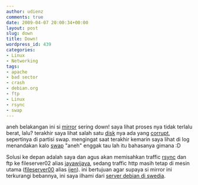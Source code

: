 ```yaml
---
author: udienz
comments: true
date: 2009-04-07 20:00:34+00:00
layout: post
slug: down
title: Down!
wordpress_id: 439
categories:
- Linux
- Networking
tags:
- apache
- bad sector
- crash
- debian.org
- ftp
- Linux
- rsync
- swap
---
```


aneh belakangan ini si [mirror](http://mirror.sebelah.web.id/wiki/Mirror.UNEJ.ac.id) sering down! saya lihat proses nya tidak terlalu berat, lalu? terakhir saya lihat salah satu [disk](http://en.wikipedia.org/wiki/Harddisk) nya ada yang [corrupt](http://en.wikipedia.org/wiki/Bad_sector), sepertinya di partisi swap. mengingat saat terakhir kemarin saya lihat di log menandakan kalo [swap](http://en.wikipedia.org/wiki/Swap_(computer_science)) "aneh" enggak tau lah itu bahasanya gimana :D

Solusi ke depan adalah saya dan agus akan memisahkan traffic [rsync](http://en.wikipedia.org/wiki/Rsync) dan ftp ke fileserver02 alias [jayawijaya](http://en.wikipedia.org/wiki/Jayawijaya_Mountains), sedang traffic http masih tetap di mesin utama ([fileserver00](http://mirror.sebelah.web.id/wiki/Mirror.UNEJ.ac.id) alias [ijen](http://en.wikipedia.org/wiki/Ijen)). ini bertujuan agar supaya si mirror ini terkurangi bebannya, ini saya ilhami dari [server debian di swedia](http://ftp.se.debian.org/about/index.html).

